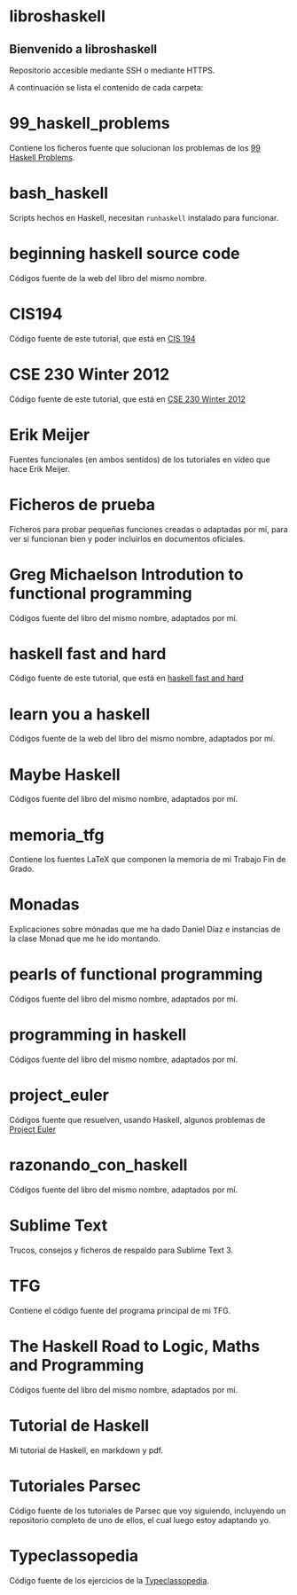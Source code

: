 # libroshaskell

Bienvenido a libroshaskell
-------------------------------

Repositorio accesible mediante SSH o mediante HTTPS.

A continuación se lista el contenido de cada carpeta:

# 99_haskell_problems

Contiene los ficheros fuente que solucionan los problemas de los [99 Haskell Problems](https://wiki.haskell.org/H-99:_Ninety-Nine_Haskell_Problems).

# bash_haskell

Scripts hechos en Haskell, necesitan `runhaskell` instalado para funcionar.

# beginning haskell source code

Códigos fuente de la web del libro del mismo nombre.

# CIS194

Código fuente de este tutorial, que está en [CIS 194](http://www.seas.upenn.edu/~cis194/)

# CSE 230 Winter 2012

Código fuente de este tutorial, que está en [CSE 230 Winter 2012](https://cseweb.ucsd.edu/classes/wi12/cse230-a/lectures.html) 

# Erik Meijer

Fuentes funcionales (en ambos sentidos) de los tutoriales en vídeo que hace Erik Meijer.

# Ficheros de prueba

Ficheros para probar pequeñas funciones creadas o adaptadas por mí, para ver si funcionan bien y poder incluirlos en documentos oficiales.

# Greg Michaelson Introdution to functional programming

Códigos fuente del libro del mismo nombre, adaptados por mí.

# haskell fast and hard

Código fuente de este tutorial, que está en [haskell fast and hard](https://www.fpcomplete.com/school/starting-with-haskell/haskell-fast-hard)

# learn you a haskell

Códigos fuente de la web del libro del mismo nombre, adaptados por mí.

# Maybe Haskell

Códigos fuente del libro del mismo nombre, adaptados por mí.

# memoria_tfg

Contiene los fuentes LaTeX que componen la memoria de mi Trabajo Fin de Grado.

# Monadas

Explicaciones sobre mónadas que me ha dado Daniel Díaz e instancias de la clase Monad que me he ido montando.

# pearls of functional programming

Códigos fuente del libro del mismo nombre, adaptados por mí.

# programming in haskell

Códigos fuente del libro del mismo nombre, adaptados por mí.

# project_euler

Códigos fuente que resuelven, usando Haskell, algunos problemas de [Project Euler](https://projecteuler.net/)

# razonando_con_haskell

Códigos fuente del libro del mismo nombre, adaptados por mí.

# Sublime Text

Trucos, consejos y ficheros de respaldo para Sublime Text 3.

# TFG

Contiene el código fuente del programa principal de mi TFG.

# The Haskell Road to Logic, Maths and Programming

Códigos fuente del libro del mismo nombre, adaptados por mí.

# Tutorial de Haskell

Mi tutorial de Haskell, en markdown y pdf.

# Tutoriales Parsec

Código fuente de los tutoriales de Parsec que voy siguiendo, incluyendo un repositorio completo de uno de ellos, el cual luego estoy adaptando yo.

# Typeclassopedia

Código fuente de los ejercicios de la [Typeclassopedia](https://wiki.haskell.org/Typeclassopedia).